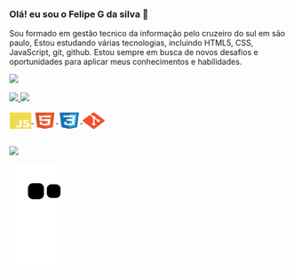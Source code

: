 ### Olá! eu sou o Felipe G da silva 👋


Sou formado em gestão tecnico da informação pelo cruzeiro do sul em são paulo, Estou estudando várias tecnologias, incluindo HTML5, CSS, JavaScript, git, github. Estou sempre em busca de novos desafios e oportunidades para aplicar meus conhecimentos e habilidades.




![](https://github.com/FelipeGdasilva/FelipeGdasilva/blob/main/pixel-art-8bit-city-objgw22cel46yk7h.gif)



<div>
  <a href="https://github.com/FelipeGdasilva">
  <img height="180em" src="https://github-readme-stats.vercel.app/api?username=FelipeGdasilva&show_icons=true&theme=dracula&include_all_commits=true&count_private=true"/>
  <img height="180em" src="https://github-readme-stats.vercel.app/api/top-langs/?username=FelipeGdasilva&layout=compact&langs_count=6&theme=dracula"/>
</div>
<div style="display: inline_block"><br>
  <img align="center" alt="Js" height="30" width="40" src="https://raw.githubusercontent.com/devicons/devicon/master/icons/javascript/javascript-plain.svg ">
  <img align="center" alt="HTML" height="30" width="40" src="https://raw.githubusercontent.com/devicons/devicon/master/icons/html5/html5-original.svg ">
  <img align="center" alt="CSS" height="30" width="40" src="https://raw.githubusercontent.com/devicons/devicon/master/icons/css3/css3-original.svg ">
  <img align="center" alt="git" height="30" width="40" src="https://raw.githubusercontent.com/devicons/devicon/master/icons/git/git-original.svg">
</div>
 
 <br>
 
  <a href="https://www.linkedin.com/in/felipe-gomes-da-silva-a7a252263/" target="_blank"><img src="https://img.shields.io/badge/-LinkedIn-%230077B5?style= for-the-badge&logo=linkedin&logoColor=white" target="_blank"></a>



  ![Snake animation](https://github.com/FelipeGdasilva/FelipeGdasilva/blob/output/github-contribution-grid-snake.svg)
  



  
</div>
